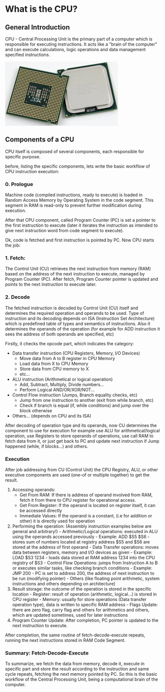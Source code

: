 # What is the CPU?

## General Introduction

CPU - Central Processing Unit is the primary part of a computer which is 
responsible for executing instructions. It acts like a "brain of the computer"
and can execute calculations, logic operations and data management specified
instructions.

![CPU - Central Processing Unit](assets/cpu.png)

## Components of a CPU

CPU itself is composed of several components, each responsible for specific
purpose.

before, listing the specific components, lets write the basic workflow of
CPU instruction execution:

### 0. Prologue

Machine code (compiled instructions, ready to execute) is loaded in Random Access
Memory by Operating System in the code segment. This segment in RAM is read-only
to prevent further modification during execution.

After that CPU component, called Program Counter (PC) is set a pointer to the first
instruction to execute (later it iterates the instruction as intended to give next
instruction word from code segment to execute).

Ok, code is fetched and first instruction is pointed by PC. Now CPU starts the job:

### 1. Fetch:
The Control Unit (CU) retrieves the next instruction from memory (RAM) based on
the address of the next instruction to execute, managed by Program Counter (PC).
After fetch, Program Counter pointer is updated and points to the next instruction
to execute later.

### 2. Decode

The fetched instruction is decoded by Control Unit (CU) itself and determines
the required operation and operands to be used. Type of instruction and its decoding
depends on ISA (Instruction Set Architecture) which is predefined table of types and
semantics of instructions. Also it determines the operands of the operation (for example
for ADD instruction it sees the address of both operands are specified, etc)

Firstly, it checks the opcode part, which indicates the category:
- Data transfer instruction (CPU Registers, Memory, I/O Devices)
  - Move data from A to B register in CPU Memory
  - Load data from X to CPU Memory
  - Store data from CPU memory to X
  - etc...
- ALU instruction (Arithmetical or logical operation)
  - Add, Subtract, Multiply, Divide numbers...
  - Perform Logical AND/OR/XOR/NOT...
- Control Flow instruction (Jumps, Branch equality checks, etc)
  - Jump from one instruction to another (exit from while branch, etc)
  - Check if branch is equal (if, while conditions) and jump over the block otherwise
- Others... (depends on CPU and its ISA)

After decoding of operation type and its operands, now CU determines the component
to use for execution for example use ALU for arithmetical/logical operation, use
Registers to store operands of operations, use call RAM to fetch data from it, or
just get back to PC and update next instruction if Jump happened (while, if blocks...)
and others.

### Execution

After job addressing from CU (Control Unit) the CPU Registry, ALU, or other executive
components are used (one-of or multiple together) to get the result.

1. Accessing operands:
    - Get From RAM: If there is address of operand involved from RAM, fetch it from there to CPU register
    for operational access.
    - Get From Register: If the operand is located on register itself, it can be accessed directly
    - Immediate Values: If the operand is a constant, (i.e for addition or other) it is directly used for operation
2. Performing the operation: (Assembly instruction examples below are general and arbitrary!)
       - Arithmetic/Logical operations: executed in ALU using the operands accessed previously
         - Example: ADD $S5 $S6 - stores sum of numbers located at registry address $S5 and $S6 are stored at the address of first operand
       - Data Transfer operations: moves data between registers, memory and I/O devices as given
         - Example: LOAD $S3 1234 - loads data stored at RAM address 1234 into the CPU registry of $S3 
       - Control Flow Operations: jumps from Instruction A to B or executes similar tasks, like checking branch conditions
         - Example: JMP 200 - PC is set to address 200, the address of next instruction to be run (modifying pointer)
       - Others (like floating point arithmetic, system instructions and others depending on architecture)
3. Result storage: the outcome of the operation is stored in the specific location
       - Register: result of operation (arithmetic, logical...) is stored in CPU register
       - Memory: usually for store operations (Data transfer operation type), data is written to specific RAM address
       - Flags Update: there are zero flag, carry flag and others for arithmetics and others, which are updated sometimes, used for later instructions
4. Program Counter Update: After completion, PC pointer is updated to the next instruction to execute.

After completion, the same routine of fetch-decode-execute repeats, running the next instructions stored in RAM Code Segment.


### Summary: Fetch-Decode-Execute

To summarize, we fetch the data from memory, decode it, execute in specific part and store the result according to the instruction and
same cycle repeats, fetching the next memory pointed by PC. So this is the basic workflow of the Central Processing Unit,
being a computational brain of the computer.
